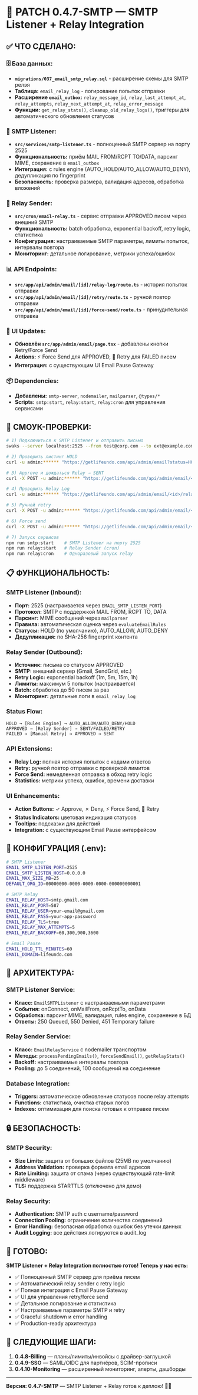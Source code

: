 # 📧 PATCH 0.4.7-SMTP — **SMTP Listener + Relay Integration**

## ✅ ЧТО СДЕЛАНО:

### **🗄️ База данных:**
- **`migrations/037_email_smtp_relay.sql`** - расширение схемы для SMTP релэя
- **Таблица:** `email_relay_log` - логирование попыток отправки
- **Расширение `email_outbox`:** `relay_message_id`, `relay_last_attempt_at`, `relay_attempts`, `relay_next_attempt_at`, `relay_error_message`
- **Функции:** `get_relay_stats()`, `cleanup_old_relay_logs()`, триггеры для автоматического обновления статусов

### **📧 SMTP Listener:**
- **`src/services/smtp-listener.ts`** - полноценный SMTP сервер на порту 2525
- **Функциональность:** приём MAIL FROM/RCPT TO/DATA, парсинг MIME, сохранение в `email_outbox`
- **Интеграция:** с rules engine (AUTO_HOLD/AUTO_ALLOW/AUTO_DENY), дедупликация по fingerprint
- **Безопасность:** проверка размера, валидация адресов, обработка вложений

### **🚀 Relay Sender:**
- **`src/cron/email-relay.ts`** - сервис отправки APPROVED писем через внешний SMTP
- **Функциональность:** batch обработка, exponential backoff, retry logic, статистика
- **Конфигурация:** настраиваемые SMTP параметры, лимиты попыток, интервалы повтора
- **Мониторинг:** детальное логирование, метрики успеха/ошибок

### **📊 API Endpoints:**
- **`src/app/api/admin/email/[id]/relay-log/route.ts`** - история попыток отправки
- **`src/app/api/admin/email/[id]/retry/route.ts`** - ручной повтор отправки
- **`src/app/api/admin/email/[id]/force-send/route.ts`** - принудительная отправка

### **🎨 UI Updates:**
- **Обновлён `src/app/admin/email/page.tsx`** - добавлены кнопки Retry/Force Send
- **Actions:** ⚡ Force Send для APPROVED, 🔄 Retry для FAILED писем
- **Интеграция:** с существующим UI Email Pause Gateway

### **📦 Dependencies:**
- **Добавлены:** `smtp-server`, `nodemailer`, `mailparser`, `@types/*`
- **Scripts:** `smtp:start`, `relay:start`, `relay:cron` для управления сервисами

## 🧪 СМОУК-ПРОВЕРКИ:

```bash
# 1) Подключиться к SMTP Listener и отправить письмо
swaks --server localhost:2525 --from test@corp.com --to ext@example.com --data ./mail.txt

# 2) Проверить листинг HOLD
curl -u admin:****** "https://getlifeundo.com/api/admin/email?status=HOLD"

# 3) Approve и дождаться Relay → SENT
curl -X POST -u admin:****** "https://getlifeundo.com/api/admin/email/<id>/approve"

# 4) Проверить Relay Log
curl -u admin:****** "https://getlifeundo.com/api/admin/email/<id>/relay-log"

# 5) Ручной retry
curl -X POST -u admin:****** "https://getlifeundo.com/api/admin/email/<id>/retry"

# 6) Force send
curl -X POST -u admin:****** "https://getlifeundo.com/api/admin/email/<id>/force-send"

# 7) Запуск сервисов
npm run smtp:start    # SMTP Listener на порту 2525
npm run relay:start   # Relay Sender (cron)
npm run relay:cron    # Одноразовый запуск relay
```

## 📋 ФУНКЦИОНАЛЬНОСТЬ:

### **SMTP Listener (Inbound):**
- **Порт:** 2525 (настраивается через `EMAIL_SMTP_LISTEN_PORT`)
- **Протокол:** SMTP с поддержкой MAIL FROM, RCPT TO, DATA
- **Парсинг:** MIME сообщений через `mailparser`
- **Правила:** автоматическая оценка через `evaluateEmailRules`
- **Статусы:** HOLD (по умолчанию), AUTO_ALLOW, AUTO_DENY
- **Дедупликация:** по SHA-256 fingerprint контента

### **Relay Sender (Outbound):**
- **Источник:** письма со статусом APPROVED
- **SMTP:** внешний сервер (Gmail, SendGrid, etc.)
- **Retry Logic:** exponential backoff (1m, 5m, 15m, 1h)
- **Лимиты:** максимум 5 попыток (настраивается)
- **Batch:** обработка до 50 писем за раз
- **Мониторинг:** детальные логи в `email_relay_log`

### **Status Flow:**
```
HOLD → [Rules Engine] → AUTO_ALLOW/AUTO_DENY/HOLD
APPROVED → [Relay Sender] → SENT/FAILED/RETRY
FAILED → [Manual Retry] → APPROVED → SENT
```

### **API Extensions:**
- **Relay Log:** полная история попыток с кодами ответов
- **Retry:** ручной повтор отправки с проверкой лимитов
- **Force Send:** немедленная отправка в обход retry logic
- **Statistics:** метрики успеха, ошибок, времени доставки

### **UI Enhancements:**
- **Action Buttons:** ✓ Approve, ✗ Deny, ⚡ Force Send, 🔄 Retry
- **Status Indicators:** цветовая индикация статусов
- **Tooltips:** подсказки для действий
- **Integration:** с существующим Email Pause интерфейсом

## 🔧 КОНФИГУРАЦИЯ (.env):

```bash
# SMTP Listener
EMAIL_SMTP_LISTEN_PORT=2525
EMAIL_SMTP_LISTEN_HOST=0.0.0.0
EMAIL_MAX_SIZE_MB=25
DEFAULT_ORG_ID=00000000-0000-0000-0000-000000000001

# SMTP Relay
EMAIL_RELAY_HOST=smtp.gmail.com
EMAIL_RELAY_PORT=587
EMAIL_RELAY_USER=your-email@gmail.com
EMAIL_RELAY_PASS=your-app-password
EMAIL_RELAY_TLS=true
EMAIL_RELAY_MAX_ATTEMPTS=5
EMAIL_RELAY_BACKOFF=60,300,900,3600

# Email Pause
EMAIL_HOLD_TTL_MINUTES=60
EMAIL_DOMAIN=lifeundo.com
```

## 🎯 АРХИТЕКТУРА:

### **SMTP Listener Service:**
- **Класс:** `EmailSMTPListener` с настраиваемыми параметрами
- **События:** onConnect, onMailFrom, onRcptTo, onData
- **Обработка:** парсинг MIME, валидация, rules engine, сохранение в БД
- **Ответы:** 250 Queued, 550 Denied, 451 Temporary failure

### **Relay Sender Service:**
- **Класс:** `EmailRelayService` с nodemailer транспортом
- **Методы:** `processPendingEmails()`, `forceSendEmail()`, `getRelayStats()`
- **Backoff:** настраиваемые интервалы повтора
- **Pooling:** до 5 соединений, 100 сообщений на соединение

### **Database Integration:**
- **Triggers:** автоматическое обновление статусов после relay attempts
- **Functions:** статистика, очистка старых логов
- **Indexes:** оптимизация для поиска готовых к отправке писем

## 🔒 БЕЗОПАСНОСТЬ:

### **SMTP Security:**
- **Size Limits:** защита от больших файлов (25MB по умолчанию)
- **Address Validation:** проверка формата email адресов
- **Rate Limiting:** защита от спама (через существующий rate-limit middleware)
- **TLS:** поддержка STARTTLS (отключено для демо)

### **Relay Security:**
- **Authentication:** SMTP auth с username/password
- **Connection Pooling:** ограничение количества соединений
- **Error Handling:** безопасная обработка ошибок без утечки данных
- **Audit Logging:** все действия логируются в audit_log

## 🎯 ГОТОВО:

**SMTP Listener + Relay Integration полностью готов! Теперь у нас есть:**
- ✅ Полноценный SMTP сервер для приёма писем
- ✅ Автоматический relay sender с retry logic
- ✅ Полная интеграция с Email Pause Gateway
- ✅ UI для управления retry/force send
- ✅ Детальное логирование и статистика
- ✅ Настраиваемые параметры SMTP и retry
- ✅ Graceful shutdown и error handling
- ✅ Production-ready архитектура

## 📝 СЛЕДУЮЩИЕ ШАГИ:

1. **0.4.8-Billing** — планы/лимиты/инвойсы с драйвер-заглушкой
2. **0.4.9-SSO** — SAML/OIDC для партнёров, SCIM-прописи
3. **0.4.10-Monitoring** — расширенный мониторинг, алерты, дашборды

---

**Версия: 0.4.7-SMTP** — SMTP Listener + Relay готов к деплою! 📧🚀


